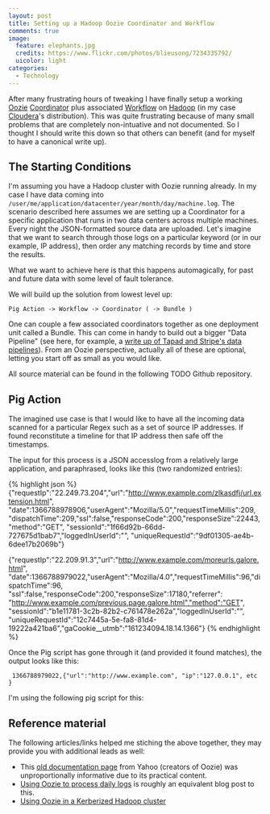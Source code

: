 ```yaml
---
layout: post
title: Setting up a Hadoop Oozie Coordinator and Workflow
comments: true
image:
  feature: elephants.jpg
  credits: https://www.flickr.com/photos/blieusong/7234335792/
  uicolor: light
categories: 
  - Technology
---
```


After many frustrating hours of tweaking I have finally setup a working
[Oozie](https://oozie.apache.org/)
[Coordinator](https://oozie.apache.org/docs/3.1.3-incubating/CoordinatorFunctionalSpec.html)
plus associated
[Workflow](https://oozie.apache.org/docs/3.1.3-incubating/WorkflowFunctionalSpec.html)
on [Hadoop](http://hadoop.apache.org) (in my case [Cloudera](http://www.cloudera.com/content/cloudera/en/about/hadoop-and-big-data.html)'s distribution). This was quite frustrating
because of many small problems that are completely non-intuative and not
documented. So I thought I should write this down so that others can benefit
(and for myself to have a canonical write up).

## The Starting Conditions
I'm assuming you have a Hadoop cluster with Oozie running already. In my case I have data coming into `/user/me/application/datacenter/year/month/day/machine.log`. The scenario described here assumes we are setting up a Coordinator for a specific application that runs in two data centers across multiple machines. Every night the JSON-formatted source data are uploaded. Let's imagine that we want to search through those logs on a particular keyword (or in our example, IP address), then order any matching records by time and store the results.

What we want to achieve here is that this happens automagically, for past and future data with some level of fault tolerance.

We will build up the solution from lowest level up:

`Pig Action -> Workflow -> Coordinator ( -> Bundle )`

One can couple a few associated coordinators together as one deployment unit called a Bundle. This can come in handy to build out a bigger "Data Pipeline" (see here, for example, a [write up of Tapad and Stripe's data pipelines](http://www.hakkalabs.co/articles/big-small-hot-or-cold-your-data-needs-a-robust-pipeline-examples-from-stripe-tapad-etsy-square)). From an Oozie perspective, actually all of these are optional, letting you start off as small as you would like.

All source material can be found in the following TODO Github repository.

## Pig Action
The imagined use case is that I would like to have all the incoming data scanned for a particular Regex such as a set of source IP addresses. If found reconstitute a timeline for that IP address then safe off the timestamps.

The input for this process is a JSON accesslog from a relatively large application, and paraphrased, looks like this (two randomized entries):

{% highlight json %}
{"requestIp":"22.249.73.204","url":"http://www.example.com/zlkasdfj/url.extension.html",
"date":1366788978906,"userAgent":"Mozilla/5.0","requestTimeMillis":209,
"dispatchTime":209,"ssl":false,"responseCode":200,"responseSize":22443,"method":"GET",
"sessionId":"1f66d92b-66dd-727675d1bab7","loggedInUserId":"",
"uniqueRequestId":"9df01305-ae4b-6dee17b2069b"}

{"requestIp":"22.209.91.3","url":"http://www.example.com/moreurls.galore.html",
"date":1366788979022,"userAgent":"Mozilla/4.0","requestTimeMillis":96,"dispatchTime":96,
"ssl":false,"responseCode":200,"responseSize":17180,"referrer":
"http://www.example.com/previous.page.galore.html","method":"GET",
"sessionId":"b1e11781-3c2b-82b2-c761478e262a","loggedInUserId":"",
"uniqueRequestId":"12c7445a-5e-fa8-81d4-19222a421ba6","gaCookie__utmb":"161234094.18.14.1366"}
{% endhighlight %}

Once the Pig script has gone through it (and provided it found matches), the output looks like this:

     1366788979022,{"url":"http://www.example.com", "ip":"127.0.0.1", etc }

I'm using the following pig script for this:









## Reference material
The following articles/links helped me stiching the above together, they may provide you with additional leads as well:

- This [old documentation page](https://github.com/yahoo/oozie/wiki/Oozie-Coord-Use-Cases) from Yahoo (creators of Oozie) was unproportionally informative due to its practical content.
- [Using Oozie to process daily logs](http://ehukai.com/2011/06/14/using-oozie-to-process-daily-logs/) is roughly an equivalent blog post to this.
- [Using Oozie in a Kerberized Hadoop cluster](http://prodlife.wordpress.com/2013/11/22/using-oozie-in-kerberized-cluster/)





















